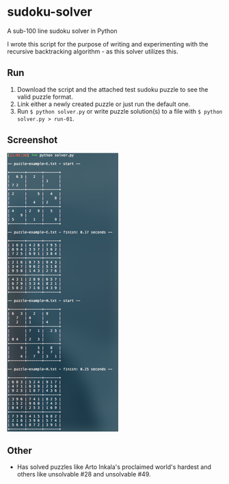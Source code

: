 # sudoku-solver
A sub-100 line sudoku solver in Python

I wrote this script for the purpose of writing and experimenting with the recursive backtracking algorithm - as this solver utilizes this.

## Run

1. Download the script and the attached test sudoku puzzle to see the valid puzzle format.
2. Link either a newly created puzzle or just run the default one.
3. Run `$ python solver.py` or write puzzle solution(s) to a file with `$ python solver.py > run-01`.

## Screenshot

![alt text](screen-shot-01.png "solving puzzles")

## Other

* Has solved puzzles like Arto Inkala's proclaimed world's hardest and others like unsolvable #28 and unsolvable #49.
